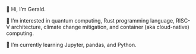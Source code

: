 👋 Hi, I’m Gerald.

👀 I’m interested in quantum computing, Rust programming language, RISC-V architecture, climate change mitigation, and container (aka cloud-native) computing.

🌱 I’m currently learning Jupyter, pandas, and Python.

<!---
gerald-scharitzer/gerald-scharitzer is a ✨ special ✨ repository because its `README.md` (this file) appears on your GitHub profile.
You can click the Preview link to take a look at your changes.
--->
